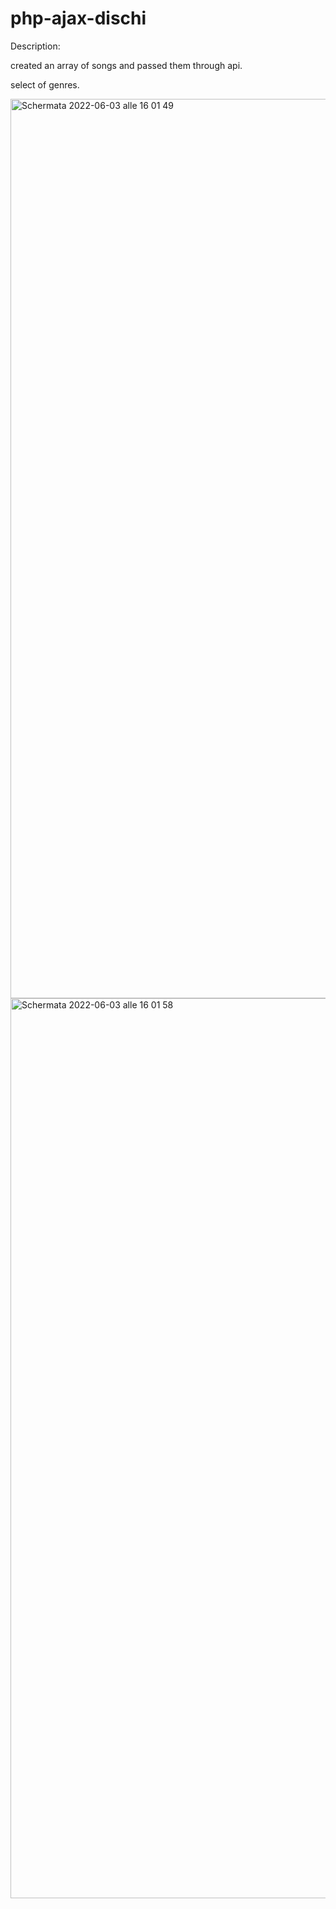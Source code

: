 # php-ajax-dischi

Description:

created an array of songs and passed them through api. 

select of genres.

<img width="1439" alt="Schermata 2022-06-03 alle 16 01 49" src="https://user-images.githubusercontent.com/95136261/171869751-5c14b0d0-6529-4e40-8888-749e5ab82c48.png">
<img width="1440" alt="Schermata 2022-06-03 alle 16 01 58" src="https://user-images.githubusercontent.com/95136261/171869819-9b6e8135-c8e8-4238-b958-9de90df0ca14.png">
